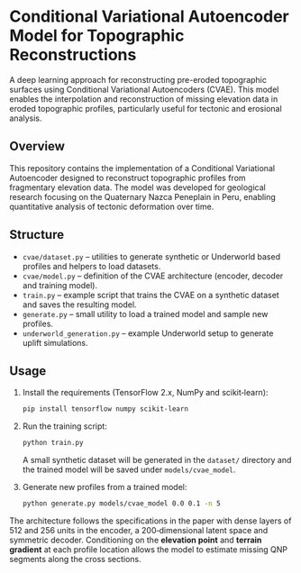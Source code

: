 # Conditional Variational Autoencoder Model for Topographic Reconstructions

A deep learning approach for reconstructing pre-eroded topographic surfaces using Conditional Variational Autoencoders (CVAE). This model enables the interpolation and reconstruction of missing elevation data in eroded topographic profiles, particularly useful for tectonic and erosional analysis.

## Overview

This repository contains the implementation of a Conditional Variational Autoencoder designed to reconstruct topographic profiles from fragmentary elevation data. The model was developed for geological research focusing on the Quaternary Nazca Peneplain in Peru, enabling quantitative analysis of tectonic deformation over time.

## Structure

- `cvae/dataset.py` – utilities to generate synthetic or Underworld based profiles and helpers to load datasets.
- `cvae/model.py` – definition of the CVAE architecture (encoder, decoder and training model).
- `train.py` – example script that trains the CVAE on a synthetic dataset and saves the resulting model.
- `generate.py` – small utility to load a trained model and sample new profiles.
- `underworld_generation.py` – example Underworld setup to generate uplift simulations.

## Usage

1. Install the requirements (TensorFlow 2.x, NumPy and scikit‑learn):
   ```bash
   pip install tensorflow numpy scikit-learn
   ```
2. Run the training script:
   ```bash
   python train.py
   ```
   A small synthetic dataset will be generated in the `dataset/` directory and
the trained model will be saved under `models/cvae_model`.

3. Generate new profiles from a trained model:
   ```bash
   python generate.py models/cvae_model 0.0 0.1 -n 5
   ```

The architecture follows the specifications in the paper with dense layers of
512 and 256 units in the encoder, a 200‑dimensional latent space and symmetric
decoder.  Conditioning on the **elevation point** and **terrain gradient** at
each profile location allows the model to estimate missing QNP segments along
the cross sections.
